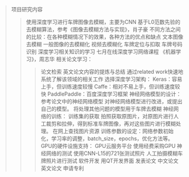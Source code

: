 >项目研究内容
>>使用深度学习进行车牌图像去模糊，主要为CNN
>>基于L0范数先验的去模糊算法，参考《图像去模糊方法与实现》，肖子豪
>>不同方法之间的比较：在各种模糊情况下的效果，各种方法的优点和缺点
>>文本图像去模糊
>>一般图像的去模糊化
>>视频去模糊化
>>车牌定位与扣取
>>车牌号码识别
>深度学习相关知识的学习
>>七月在线深度学习网络课程
>>《机器学习》，周志华
>>相关论文学习：
>>>论文检索
>>>英文论文内容的提炼与总结
>>>通过related work快速地系统了解该领域的相关工作
>选择深度学习架构：
>>Keras：容易上手，但训练速度较慢
>>Caffe：相对不易上手，但训练速度较快
>>PaddlePaddle：百度深度学习框架
>神经网络模型的设计：
>>参考论文中的神经网络模型
>>对神经网络模型进行改进，或提出自己的模型。
>>将处理其他问题的模型用于车牌去模糊
>神经网络的训练：
>>训练集的获取
>>>拍照获取原图片，对原图片进行人工裁剪和拉伸，得到标准车牌图像，再对这些图片进行模糊处理。
>>>在网上查找图片资源
>>训练参数的设定：网络参数初始化，学习率的调整，batch_size，epochs，优化方法等。
>>GPU的硬件设施支持：
>>>GPU云服务平台
>>>使用经费采购GPU
>神经网络的测试
>>使用CNN-L15的721张测试照片
>>人工拍摄模糊车牌照片进行测试
>软件开发
>>用QT开发界面
>发表论文
>>中文论文
>>英文论文
>申请专利
